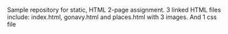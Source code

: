 Sample repository for static, HTML 2-page assignment.
3 linked HTML files include: index.html, gonavy.html and places.html with 3 images.
And 1 css file
